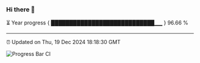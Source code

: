 ### Hi there 👋

⏳ Year progress { ████████████████████████████▁▁ } 96.66 %

---

⏰ Updated on Thu, 19 Dec 2024 18:18:30 GMT

![Progress Bar CI](https://github.com/liununu/liununu/workflows/Progress%20Bar%20CI/badge.svg)
